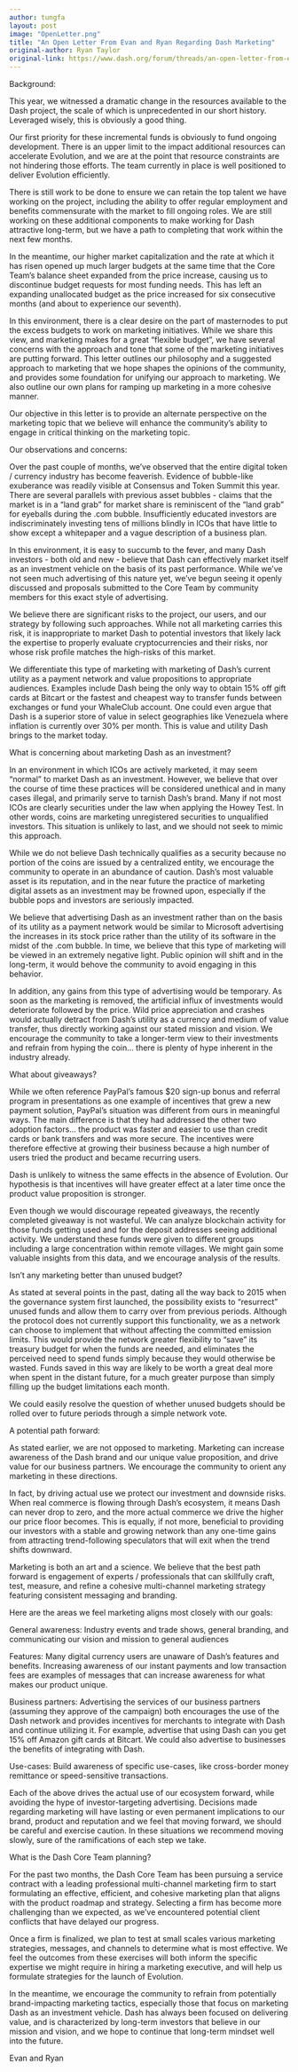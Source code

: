 ```yaml
---
author: tungfa
layout: post
image: "OpenLetter.png"
title: "An Open Letter From Evan and Ryan Regarding Dash Marketing"
original-author: Ryan Taylor 
original-link: https://www.dash.org/forum/threads/an-open-letter-from-evan-and-ryan-regarding-dash-marketing.15537/#post-131252
---
```

Background:

This year, we witnessed a dramatic change in the resources available to the Dash project, the scale of which is unprecedented in our short history. Leveraged wisely, this is obviously a good thing.

Our first priority for these incremental funds is obviously to fund ongoing development. There is an upper limit to the impact additional resources can accelerate Evolution, and we are at the point that resource constraints are not hindering those efforts. The team currently in place is well positioned to deliver Evolution efficiently.

There is still work to be done to ensure we can retain the top talent we have working on the project, including the ability to offer regular employment and benefits commensurate with the market to fill ongoing roles. We are still working on these additional components to make working for Dash attractive long-term, but we have a path to completing that work within the next few months.

In the meantime, our higher market capitalization and the rate at which it has risen opened up much larger budgets at the same time that the Core Team’s balance sheet expanded from the price increase, causing us to discontinue budget requests for most funding needs. This has left an expanding unallocated budget as the price increased for six consecutive months (and about to experience our seventh).

In this environment, there is a clear desire on the part of masternodes to put the excess budgets to work on marketing initiatives. While we share this view, and marketing makes for a great “flexible budget”, we have several concerns with the approach and tone that some of the marketing initiatives are putting forward. This letter outlines our philosophy and a suggested approach to marketing that we hope shapes the opinions of the community, and provides some foundation for unifying our approach to marketing. We also outline our own plans for ramping up marketing in a more cohesive manner.

Our objective in this letter is to provide an alternate perspective on the marketing topic that we believe will enhance the community’s ability to engage in critical thinking on the marketing topic.

Our observations and concerns:

Over the past couple of months, we’ve observed that the entire digital token / currency industry has become feaverish. Evidence of bubble-like exuberance was readily visible at Consensus and Token Summit this year. There are several parallels with previous asset bubbles - claims that the market is in a “land grab” for market share is reminiscent of the “land grab” for eyeballs during the .com bubble. Insufficiently educated investors are indiscriminately investing tens of millions blindly in ICOs that have little to show except a whitepaper and a vague description of a business plan.

In this environment, it is easy to succumb to the fever, and many Dash investors - both old and new - believe that Dash can effectively market itself as an investment vehicle on the basis of its past performance. While we’ve not seen much advertising of this nature yet, we’ve begun seeing it openly discussed and proposals submitted to the Core Team by community members for this exact style of advertising.

We believe there are significant risks to the project, our users, and our strategy by following such approaches. While not all marketing carries this risk, it is inappropriate to market Dash to potential investors that likely lack the expertise to properly evaluate cryptocurrencies and their risks, nor whose risk profile matches the high-risks of this market.

We differentiate this type of marketing with marketing of Dash’s current utility as a payment network and value propositions to appropriate audiences. Examples include Dash being the only way to obtain 15% off gift cards at Bitcart or the fastest and cheapest way to transfer funds between exchanges or fund your WhaleClub account. One could even argue that Dash is a superior store of value in select geographies like Venezuela where inflation is currently over 30% per month. This is value and utility Dash brings to the market today.

What is concerning about marketing Dash as an investment?

In an environment in which ICOs are actively marketed, it may seem “normal” to market Dash as an investment. However, we believe that over the course of time these practices will be considered unethical and in many cases illegal, and primarily serve to tarnish Dash’s brand. Many if not most ICOs are clearly securities under the law when applying the Howey Test. In other words, coins are marketing unregistered securities to unqualified investors. This situation is unlikely to last, and we should not seek to mimic this approach.

While we do not believe Dash technically qualifies as a security because no portion of the coins are issued by a centralized entity, we encourage the community to operate in an abundance of caution. Dash’s most valuable asset is its reputation, and in the near future the practice of marketing digital assets as an investment may be frowned upon, especially if the bubble pops and investors are seriously impacted.

We believe that advertising Dash as an investment rather than on the basis of its utility as a payment network would be similar to Microsoft advertising the increases in its stock price rather than the utility of its software in the midst of the .com bubble. In time, we believe that this type of marketing will be viewed in an extremely negative light. Public opinion will shift and in the long-term, it would behove the community to avoid engaging in this behavior.

In addition, any gains from this type of advertising would be temporary. As soon as the marketing is removed, the artificial influx of investments would deteriorate followed by the price. Wild price appreciation and crashes would actually detract from Dash’s utility as a currency and medium of value transfer, thus directly working against our stated mission and vision. We encourage the community to take a longer-term view to their investments and refrain from hyping the coin… there is plenty of hype inherent in the industry already.

What about giveaways?

While we often reference PayPal’s famous $20 sign-up bonus and referral program in presentations as one example of incentives that grew a new payment solution, PayPal’s situation was different from ours in meaningful ways. The main difference is that they had addressed the other two adoption factors… the product was faster and easier to use than credit cards or bank transfers and was more secure. The incentives were therefore effective at growing their business because a high number of users tried the product and became recurring users.

Dash is unlikely to witness the same effects in the absence of Evolution. Our hypothesis is that incentives will have greater effect at a later time once the product value proposition is stronger.

Even though we would discourage repeated giveaways, the recently completed giveaway is not wasteful. We can analyze blockchain activity for those funds getting used and for the deposit addresses seeing additional activity. We understand these funds were given to different groups including a large concentration within remote villages. We might gain some valuable insights from this data, and we encourage analysis of the results.

Isn’t any marketing better than unused budget?

As stated at several points in the past, dating all the way back to 2015 when the governance system first launched, the possibility exists to “resurrect” unused funds and allow them to carry over from previous periods. Although the protocol does not currently support this functionality, we as a network can choose to implement that without affecting the committed emission limits. This would provide the network greater flexibility to “save” its treasury budget for when the funds are needed, and eliminates the perceived need to spend funds simply because they would otherwise be wasted. Funds saved in this way are likely to be worth a great deal more when spent in the distant future, for a much greater purpose than simply filling up the budget limitations each month.

We could easily resolve the question of whether unused budgets should be rolled over to future periods through a simple network vote.

A potential path forward:

As stated earlier, we are not opposed to marketing. Marketing can increase awareness of the Dash brand and our unique value proposition, and drive value for our business partners. We encourage the community to orient any marketing in these directions.

In fact, by driving actual use we protect our investment and downside risks. When real commerce is flowing through Dash’s ecosystem, it means Dash can never drop to zero, and the more actual commerce we drive the higher our price floor becomes. This is equally, if not more, beneficial to providing our investors with a stable and growing network than any one-time gains from attracting trend-following speculators that will exit when the trend shifts downward.

Marketing is both an art and a science. We believe that the best path forward is engagement of experts / professionals that can skillfully craft, test, measure, and refine a cohesive multi-channel marketing strategy featuring consistent messaging and branding.

Here are the areas we feel marketing aligns most closely with our goals:

General awareness: Industry events and trade shows, general branding, and communicating our vision and mission to general audiences

Features: Many digital currency users are unaware of Dash’s features and benefits. Increasing awareness of our instant payments and low transaction fees are examples of messages that can increase awareness for what makes our product unique.

Business partners: Advertising the services of our business partners (assuming they approve of the campaign) both encourages the use of the Dash network and provides incentives for merchants to integrate with Dash and continue utilizing it. For example, advertise that using Dash can you get 15% off Amazon gift cards at Bitcart. We could also advertise to businesses the benefits of integrating with Dash.

Use-cases: Build awareness of specific use-cases, like cross-border money remittance or speed-sensitive transactions.

Each of the above drives the actual use of our ecosystem forward, while avoiding the hype of investor-targeting advertising. Decisions made regarding marketing will have lasting or even permanent implications to our brand, product and reputation and we feel that moving forward, we should be careful and exercise caution. In these situations we recommend moving slowly, sure of the ramifications of each step we take.

What is the Dash Core Team planning?

For the past two months, the Dash Core Team has been pursuing a service contract with a leading professional multi-channel marketing firm to start formulating an effective, efficient, and cohesive marketing plan that aligns with the product roadmap and strategy. Selecting a firm has become more challenging than we expected, as we’ve encountered potential client conflicts that have delayed our progress.

Once a firm is finalized, we plan to test at small scales various marketing strategies, messages, and channels to determine what is most effective. We feel the outcomes from these exercises will both inform the specific expertise we might require in hiring a marketing executive, and will help us formulate strategies for the launch of Evolution.

In the meantime, we encourage the community to refrain from potentially brand-impacting marketing tactics, especially those that focus on marketing Dash as an investment vehicle. Dash has always been focused on delivering value, and is characterized by long-term investors that believe in our mission and vision, and we hope to continue that long-term mindset well into the future.

Evan and Ryan
